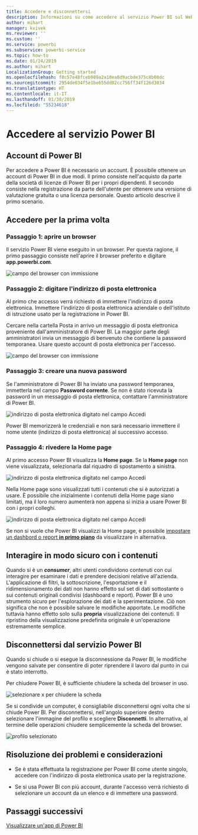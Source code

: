 ```yaml
---
title: Accedere e disconnettersi
description: Informazioni su come accedere al servizio Power BI sul Web e come eseguire la disconnessione.
author: mihart
manager: kvivek
ms.reviewer: ''
ms.custom: ''
ms.service: powerbi
ms.subservice: powerbi-service
ms.topic: how-to
ms.date: 01/24/2019
ms.author: mihart
LocalizationGroup: Getting started
ms.openlocfilehash: f8c57e48fceb989a2a18ea8d9acbde375c8b08dc
ms.sourcegitcommit: 2954de034f5e1be655dd02cc756ff34f126d3034
ms.translationtype: HT
ms.contentlocale: it-IT
ms.lasthandoff: 01/30/2019
ms.locfileid: "55234618"
---
```

# <a name="sign-in-to-power-bi-service"></a>Accedere al servizio Power BI

## <a name="power-bi-accounts"></a>Account di Power BI
Per accedere a Power BI è necessario un account. È possibile ottenere un account di Power BI in due modi. Il primo consiste nell'acquisto da parte della società di licenze di Power BI per i propri dipendenti. Il secondo consiste nella registrazione da parte dell'utente per ottenere una versione di valutazione gratuita o una licenza personale. Questo articolo descrive il primo scenario.

## <a name="sign-in-for-the-first-time"></a>Accedere per la prima volta

### <a name="step-one-open-a-browser"></a>Passaggio 1: aprire un browser
Il servizio Power BI viene eseguito in un browser.  Per questa ragione, il primo passaggio consiste nell'aprire il browser preferito e digitare **app.powerbi.com**.

![campo del browser con immissione](media/end-user-sign-in/power-bi-sign-in.png)

### <a name="step-two-type-your-email-address"></a>Passaggio 2: digitare l'indirizzo di posta elettronica
Al primo che accesso verrà richiesto di immettere l'indirizzo di posta elettronica.  Immettere l'indirizzo di posta elettronica aziendale o dell'istituto di istruzione usato per la registrazione in Power BI.  

Cercare nella cartella Posta in arrivo un messaggio di posta elettronica proveniente dall'amministratore di Power BI. La maggior parte degli amministratori invia un messaggio di benvenuto che contiene la password temporanea. Usare questo account di posta elettronica per l'accesso. 

![campo del browser con immissione](media/end-user-sign-in/power-bi-email2.png)


 
### <a name="step-three-create-a-new-password"></a>Passaggio 3: creare una nuova password
Se l'amministratore di Power BI ha inviato una password temporanea, immetterla nel campo **Password corrente**. Se non è stato ricevuta la password in un messaggio di posta elettronica, contattare l'amministratore di Power BI.

![indirizzo di posta elettronica digitato nel campo Accedi](media/end-user-sign-in/power-bi-login2.png)

Power BI memorizzerà le credenziali e non sarà necessario immettere il nome utente (indirizzo di posta elettronica) al successivo accesso. 

### <a name="step-four-review-your-home-page"></a>Passaggio 4: rivedere la Home page
Al primo accesso Power BI visualizza la **Home page**. Se la **Home page** non viene visualizzata, selezionarla dal riquadro di spostamento a sinistra. 

![indirizzo di posta elettronica digitato nel campo Accedi](media/end-user-sign-in/power-bi-home-select.png)

Nella Home page sono visualizzati tutti i contenuti che si è autorizzati a usare. È possibile che inizialmente i contenuti della Home page siano limitati, ma il loro numero aumenterà non appena si inizia a usare Power BI con i propri colleghi. 

![indirizzo di posta elettronica digitato nel campo Accedi](media/end-user-sign-in/power-bi-home2.png)

Se non si vuole che Power BI visualizzi la Home page, è possibile [impostare un dashbord o report **in primo piano**](end-user-featured.md) da visualizzare in alternativa. 

## <a name="safely-interact-with-content"></a>Interagire in modo sicuro con i contenuti
Quando si è un ***consumer***, altri utenti condividono contenuti con cui interagire per esaminare i dati e prendere decisioni relative all'azienda.  L'applicazione di filtri, la sottoscrizione, l'esportazione e il ridimensionamento dei dati non hanno effetto sul set di dati sottostante o sui contenuti originali condivisi (dashboard e report). Power BI è uno strumento sicuro per l'esplorazione dei dati e la sperimentazione. Ciò non significa che non è possibile salvare le modifiche apportate. Le modifiche tuttavia hanno effetto solo sulla **propria** visualizzazione dei contenuti. Il ripristino della visualizzazione predefinita originale è un'operazione estremamente semplice.

## <a name="sign-out-of-power-bi-service"></a>Disconnettersi dal servizio Power BI
Quando si chiude o si esegue la disconnessione da Power BI, le modifiche vengono salvate per consentire di poter riprendere il lavoro dal punto in cui è stato interrotto.

Per chiudere Power BI, è sufficiente chiudere la scheda del browser in uso. 

![selezionare x per chiudere la scheda](media/end-user-sign-in/power-bi-close.png) 

Se si condivide un computer, è consigliabile disconnettersi ogni volta che si chiude Power BI.  Per disconnettersi, nell'angolo superiore destro selezionare l'immagine del profilo e scegliere **Disconnetti**. In alternativa, al termine delle operazioni chiudere semplicemente la scheda del browser.

![profilo selezionato](media/end-user-sign-in/power-bi-sign-out.png) 

## <a name="troubleshooting-and-considerations"></a>Risoluzione dei problemi e considerazioni
- Se è stata effettuata la registrazione per Power BI come utente singolo, accedere con l'indirizzo di posta elettronica usato per la registrazione.

- Se si usa Power BI con più account, durante l'accesso verrà richiesto di selezionare un account da un elenco e di immettere una password. 

## <a name="next-steps"></a>Passaggi successivi
[Visualizzare un'app di Power BI](end-user-app-view.md)
